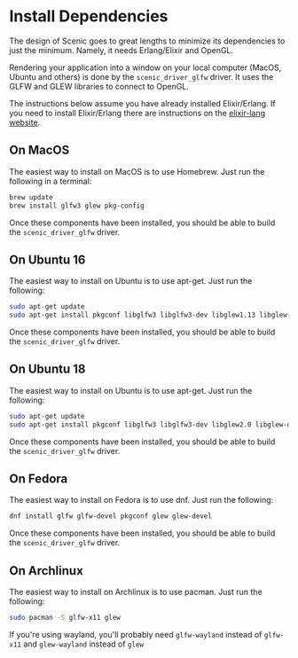 # Install Dependencies

The design of Scenic goes to great lengths to minimize its dependencies to just
the minimum. Namely, it needs Erlang/Elixir and OpenGL.

Rendering your application into a window on your local computer (MacOS, Ubuntu
and others) is done by the `scenic_driver_glfw` driver. It uses the GLFW and
GLEW libraries to connect to OpenGL.

The instructions below assume you have already installed Elixir/Erlang. If you
need to install Elixir/Erlang there are instructions on the [elixir-lang
website](https://elixir-lang.org/install.html).

## On MacOS

The easiest way to install on MacOS is to use Homebrew. Just run the following
in a terminal:

```bash
brew update
brew install glfw3 glew pkg-config
```

Once these components have been installed, you should be able to build the
`scenic_driver_glfw` driver.

## On Ubuntu 16

The easiest way to install on Ubuntu is to use apt-get. Just run the following:

```bash
sudo apt-get update
sudo apt-get install pkgconf libglfw3 libglfw3-dev libglew1.13 libglew-dev
```

Once these components have been installed, you should be able to build the
`scenic_driver_glfw` driver.

## On Ubuntu 18

The easiest way to install on Ubuntu is to use apt-get. Just run the following:

```bash
sudo apt-get update
sudo apt-get install pkgconf libglfw3 libglfw3-dev libglew2.0 libglew-dev
```

Once these components have been installed, you should be able to build the
`scenic_driver_glfw` driver.

## On Fedora

The easiest way to install on Fedora is to use dnf. Just run the following:

```bash
dnf install glfw glfw-devel pkgconf glew glew-devel
```

Once these components have been installed, you should be able to build the
`scenic_driver_glfw` driver.

## On Archlinux

The easiest way to install on Archlinux is to use pacman. Just run the
following:

```bash
sudo pacman -S glfw-x11 glew
```

If you're using wayland, you'll probably need `glfw-wayland` instead of
`glfw-x11` and `glew-wayland` instead of `glew`
